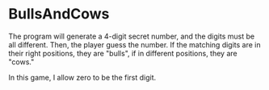 # BullsAndCows

The program will generate a 4-digit secret number, and the digits must be all different.
Then, the player guess the number. 
If the matching digits are in their right positions, they are "bulls", if in different positions, they are "cows."

In this game, I allow zero to be the first digit. 


